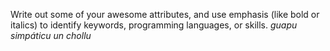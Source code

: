 Write out some of your awesome attributes, and use emphasis (like bold or italics) to identify keywords, programming languages, or skills. 
*guapu*
*simpáticu*
*un chollu*

